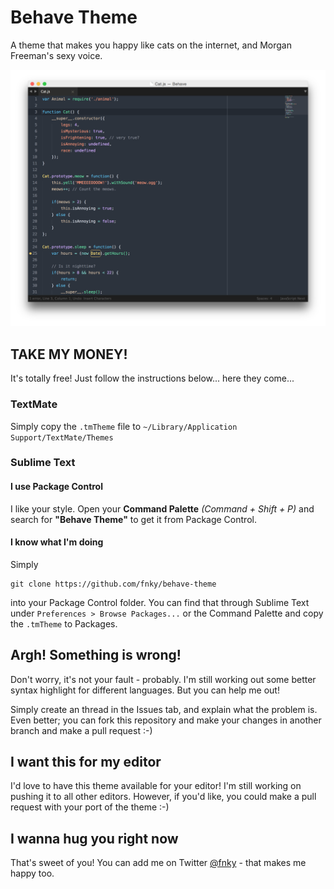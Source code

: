 # Behave Theme

A theme that makes you happy like cats on the internet, and Morgan Freeman's sexy voice.

![Behave in Action](screenshots/behave-preview-js.png "")

## TAKE MY MONEY!

It's totally free! Just follow the instructions below... here they come...

### TextMate

Simply copy the `.tmTheme` file to `~/Library/Application Support/TextMate/Themes`

### Sublime Text

#### I use Package Control

I like your style. Open your **Command Palette** *(Command + Shift + P)* and search for **"Behave Theme"** to get it from Package Control.

#### I know what I'm doing

Simply

    git clone https://github.com/fnky/behave-theme

into your Package Control folder. You can find that through Sublime Text under `Preferences > Browse Packages...` or the Command Palette and copy the `.tmTheme` to Packages.

## Argh! Something is wrong!

Don't worry, it's not your fault - probably. I'm still working out some better syntax highlight for different languages. But you can help me out!

Simply create an thread in the Issues tab, and explain what the problem is. Even better; you can fork this repository and make your changes in another branch and make a pull request :-)

## I want this for my editor

I'd love to have this theme available for your editor! I'm still working on pushing it to all other editors. However, if you'd like, you could make a pull request with your port of the theme :-)

## I wanna hug you right now

That's sweet of you! You can add me on Twitter [@fnky](http://twitter.com/fnky) - that makes me happy too.
